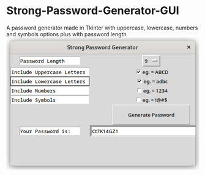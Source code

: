 # Strong-Password-Generator-GUI
A password generator made in Tkinter with uppercase, lowercase, numbers and symbols options plus with password length
![img](img_01.png)